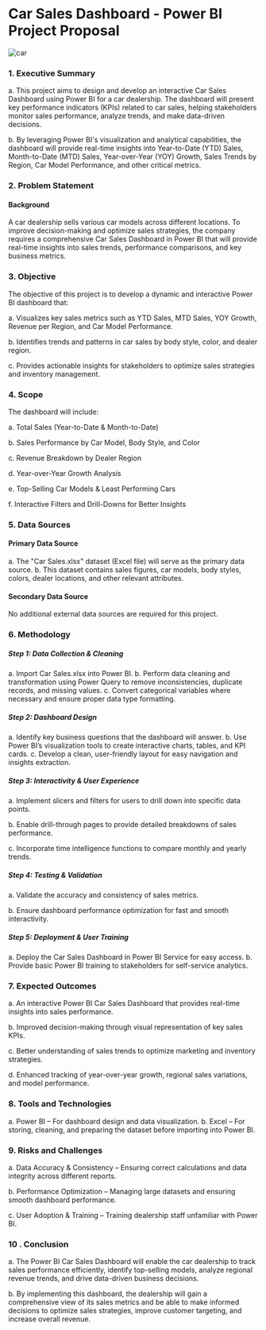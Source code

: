 # Car Sales Dashboard - Power BI Project Proposal
![car](https://github.com/user-attachments/assets/2d2cea31-7c35-415b-a14b-431fd6800ddc)

### 1. Executive Summary

a. This project aims to design and develop an interactive Car Sales Dashboard using Power BI for a car dealership. The dashboard will present key performance indicators (KPIs) related to car sales, helping stakeholders monitor sales performance, analyze trends, and make data-driven decisions.

b. By leveraging Power BI's visualization and analytical capabilities, the dashboard will provide real-time insights into Year-to-Date (YTD) Sales, Month-to-Date (MTD) Sales, Year-over-Year (YOY) Growth, Sales Trends by Region, Car Model Performance, and other critical metrics.

### 2. Problem Statement

#### Background
A car dealership sells various car models across different locations. To improve decision-making and optimize sales strategies, the company requires a comprehensive Car Sales Dashboard in Power BI that will provide real-time insights into sales trends, performance comparisons, and key business metrics.

### 3. Objective
The objective of this project is to develop a dynamic and interactive Power BI dashboard that:

a. Visualizes key sales metrics such as YTD Sales, MTD Sales, YOY Growth, Revenue per Region, and Car Model Performance.

b. Identifies trends and patterns in car sales by body style, color, and dealer region.

c. Provides actionable insights for stakeholders to optimize sales strategies and inventory management.


### 4. Scope
The dashboard will include:

a. Total Sales (Year-to-Date & Month-to-Date)

b. Sales Performance by Car Model, Body Style, and Color

c. Revenue Breakdown by Dealer Region

d. Year-over-Year Growth Analysis

e. Top-Selling Car Models & Least Performing Cars

f. Interactive Filters and Drill-Downs for Better Insights

### 5. Data Sources
#### Primary Data Source

a. The "Car Sales.xlsx" dataset (Excel file) will serve as the primary data source.
b. This dataset contains sales figures, car models, body styles, colors, dealer locations, and other relevant attributes.

#### Secondary Data Source
No additional external data sources are required for this project.

### 6. Methodology

##### Step 1: Data Collection & Cleaning

a. Import Car Sales.xlsx into Power BI.
b. Perform data cleaning and transformation using Power Query to remove inconsistencies, duplicate records, and missing values.
c. Convert categorical variables where necessary and ensure proper data type formatting.

##### Step 2: Dashboard Design
a. Identify key business questions that the dashboard will answer.
b. Use Power BI’s visualization tools to create interactive charts, tables, and KPI cards.
c. Develop a clean, user-friendly layout for easy navigation and insights extraction.

##### Step 3: Interactivity & User Experience

a. Implement slicers and filters for users to drill down into specific data points.

b. Enable drill-through pages to provide detailed breakdowns of sales performance.

c. Incorporate time intelligence functions to compare monthly and yearly trends.

##### Step 4: Testing & Validation

a. Validate the accuracy and consistency of sales metrics.

b. Ensure dashboard performance optimization for fast and smooth interactivity.

##### Step 5: Deployment & User Training

a. Deploy the Car Sales Dashboard in Power BI Service for easy access.
b. Provide basic Power BI training to stakeholders for self-service analytics.

### 7. Expected Outcomes

a. An interactive Power BI Car Sales Dashboard that provides real-time insights into sales performance.

b. Improved decision-making through visual representation of key sales KPIs.

c. Better understanding of sales trends to optimize marketing and inventory strategies.

d. Enhanced tracking of year-over-year growth, regional sales variations, and model performance.

### 8. Tools and Technologies

a. Power BI – For dashboard design and data visualization.
b. Excel – For storing, cleaning, and preparing the dataset before importing into Power BI.

### 9. Risks and Challenges

a. Data Accuracy & Consistency – Ensuring correct calculations and data integrity across different reports.

b. Performance Optimization – Managing large datasets and ensuring smooth dashboard performance.

c. User Adoption & Training – Training dealership staff unfamiliar with Power BI.

### 10 . Conclusion
a. The Power BI Car Sales Dashboard will enable the car dealership to track sales performance efficiently, identify top-selling models, analyze regional revenue trends, and drive data-driven business decisions.

b. By implementing this dashboard, the dealership will gain a comprehensive view of its sales metrics and be able to make informed decisions to optimize sales strategies, improve customer targeting, and increase overall revenue.
